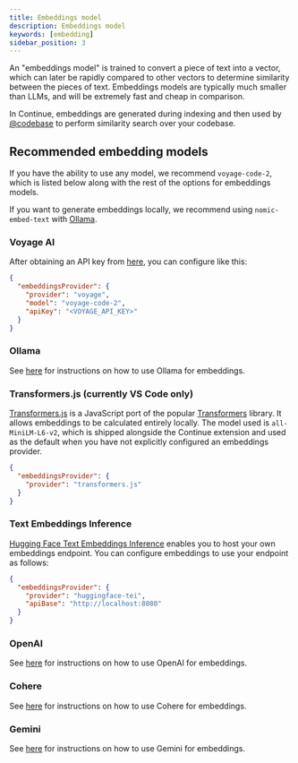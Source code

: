 ```yaml
---
title: Embeddings model
description: Embeddings model
keywords: [embedding]
sidebar_position: 3
---
```


An "embeddings model" is trained to convert a piece of text into a vector, which can later be rapidly compared to other vectors to determine similarity between the pieces of text. Embeddings models are typically much smaller than LLMs, and will be extremely fast and cheap in comparison.

In Continue, embeddings are generated during indexing and then used by [@codebase](../deep-dives/codebase.md) to perform similarity search over your codebase.

## Recommended embedding models

If you have the ability to use any model, we recommend `voyage-code-2`, which is listed below along with the rest of the options for embeddings models.

If you want to generate embeddings locally, we recommend using `nomic-embed-text` with [Ollama](../model-providers/top-level/ollama.md#embeddings-model).

### Voyage AI

After obtaining an API key from [here](https://www.voyageai.com/), you can configure like this:

```json title="config.json"
{
  "embeddingsProvider": {
    "provider": "voyage",
    "model": "voyage-code-2",
    "apiKey": "<VOYAGE_API_KEY>"
  }
}
```

### Ollama

See [here](../model-providers/top-level/ollama.md#embeddings-model) for instructions on how to use Ollama for embeddings.

### Transformers.js (currently VS Code only)

[Transformers.js](https://huggingface.co/docs/transformers.js/index) is a JavaScript port of the popular [Transformers](https://huggingface.co/transformers/) library. It allows embeddings to be calculated entirely locally. The model used is `all-MiniLM-L6-v2`, which is shipped alongside the Continue extension and used as the default when you have not explicitly configured an embeddings provider.

```json title="config.json"
{
  "embeddingsProvider": {
    "provider": "transformers.js"
  }
}
```

### Text Embeddings Inference

[Hugging Face Text Embeddings Inference](https://huggingface.co/docs/text-embeddings-inference/en/index) enables you to host your own embeddings endpoint. You can configure embeddings to use your endpoint as follows:

```json title="config.json"
{
  "embeddingsProvider": {
    "provider": "huggingface-tei",
    "apiBase": "http://localhost:8080"
  }
}
```

### OpenAI

See [here](../model-providers/top-level/openai.md#embeddings-model) for instructions on how to use OpenAI for embeddings.

### Cohere

See [here](../model-providers/more/cohere.md#embeddings-model) for instructions on how to use Cohere for embeddings.

### Gemini

See [here](../model-providers/top-level/gemini.md#embeddings-model) for instructions on how to use Gemini for embeddings.
